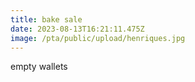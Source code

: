 ```yaml
---
title: bake sale
date: 2023-08-13T16:21:11.475Z
image: /pta/public/upload/henriques.jpg
---
```

empty wallets